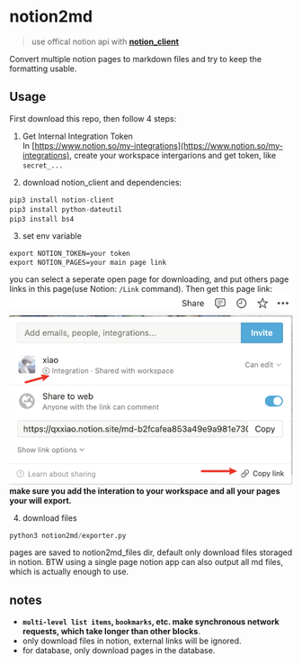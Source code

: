 # notion2md
>  use offical notion api with [**notion_client**](https://github.com/ramnes/notion-sdk-py)    

Convert multiple notion pages to markdown files and try to keep the formatting usable.

## Usage
First download this repo, then follow 4 steps:

1. Get Internal Integration Token  
   In [https://www.notion.so/my-integrations](https://www.notion.so/my-integrations), create your workspace intergarions and get token, like `secret_...`


2. download notion_client and dependencies:
```python
pip3 install notion-client
pip3 install python-dateutil
pip3 install bs4
```

3. set env variable  
```shell
export NOTION_TOKEN=your token 
export NOTION_PAGES=your main page link
```
you can select a seperate open page for downloading, and put others page links in this page(use Notion: `/Link` command). Then get this page link:  
![](img/1.png)   
**make sure you add the interation to your workspace and all your pages your will export.**


4. download files
```python
python3 notion2md/exporter.py
```
pages are saved to notion2md_files dir, default only download files storaged in notion.
BTW using a single page notion app can also output all md files, which is actually enough to use.


## notes  
- **`multi-level list items`, `bookmarks`, etc. make synchronous network requests, which take longer than other blocks**.
- only download files in notion, external links will be ignored.
- for database, only download pages in the database.
